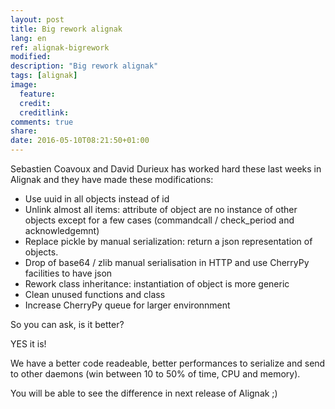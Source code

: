 ```yaml
---
layout: post
title: Big rework alignak
lang: en
ref: alignak-bigrework
modified:
description: "Big rework alignak"
tags: [alignak]
image:
  feature:
  credit:
  creditlink:
comments: true
share:
date: 2016-05-10T08:21:50+01:00
---
```


Sebastien Coavoux and David Durieux has worked hard these last weeks in Alignak and they have made these modifications:

* Use uuid in all objects instead of id
* Unlink almost all items: attribute of object are no instance of other objects except for a few cases (commandcall / check_period and acknowledgemnt)
* Replace pickle by manual serialization: return a json representation of objects.
* Drop of base64 / zlib manual serialisation in HTTP and use CherryPy facilities to have json
* Rework class inheritance: instantiation of object is more generic
* Clean unused functions and class
* Increase CherryPy queue for larger environnment


So you can ask, is it better?

YES it is!

We have a better code readeable, better performances to serialize and send to other daemons (win between 10 to 50% of time, CPU and memory).

You will be able to see the difference in next release of Alignak ;)
